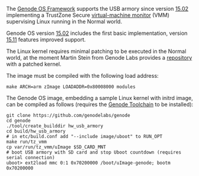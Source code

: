 The [Genode OS Framework](http://genode.org/index) supports the USB armory since version [15.02](http://genode.org/documentation/release-notes/15.02#Support_for_the_USB-Armory_board) implementing a TrustZone Secure [virtual-machine monitor](http://genode.org/documentation/articles/trustzone) (VMM) supervising Linux running in the Normal world.

Genode OS version [15.02](http://genode.org/documentation/release-notes/15.02#Support_for_the_USB-Armory_board) includes the first basic implementation, version [15.11](http://genode.org/documentation/release-notes/15.11#Improved_TrustZone_support_on_USB_Armory) features improved support.

The Linux kernel requires minimal patching to be executed in the Normal world, at the moment Martin Stein from Genode Labs provides a [repository](https://github.com/m-stein/linux/tree/usb_armory_genode_tz_vmm) with a patched kernel.

The image must be compiled with the following load address:

```
make ARCH=arm zImage LOADADDR=0x80008000 modules
```

The Genode OS image, embedding a sample Linux kernel with initrd image, can be compiled as follows (requires the [Genode Toolchain](http://genode.org/download/tool-chain) to be installed):

```
git clone https://github.com/genodelabs/genode
cd genode
./tool/create_builddir hw_usb_armory
cd build/hw_usb_armory
# in etc/build.conf add "--include image/uboot" to RUN_OPT
make run/tz_vmm
cp var/run/tz_vmm/uImage $SD_CARD_MNT
# boot USB armory with SD card and stop Uboot countdown (requires serial connection)
uboot> ext2load mmc 0:1 0x70200000 /boot/uImage-genode; bootm 0x70200000
```